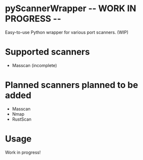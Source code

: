 # pyScannerWrapper -- WORK IN PROGRESS --
Easy-to-use Python wrapper for various port scanners. (WIP)

# Supported scanners
- Masscan (incomplete)

# Planned scanners planned to be added
- Masscan
- Nmap
- RustScan

# Usage
Work in progress!
